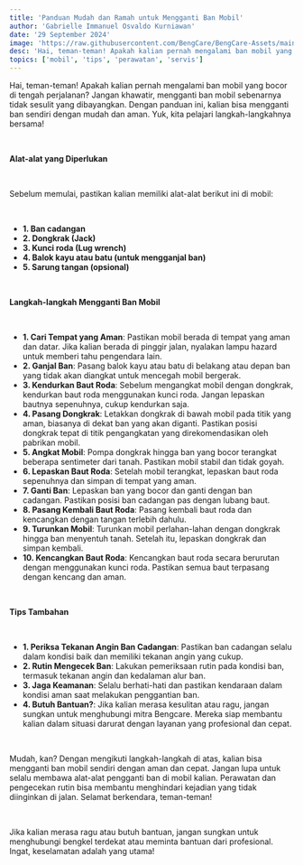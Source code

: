 ```yaml
---
title: 'Panduan Mudah dan Ramah untuk Mengganti Ban Mobil'
author: 'Gabrielle Immanuel Osvaldo Kurniawan'
date: '29 September 2024'
image: 'https://raw.githubusercontent.com/BengCare/BengCare-Assets/main/articles/10/GantiBan.png'
desc: 'Hai, teman-teman! Apakah kalian pernah mengalami ban mobil yang bocor di tengah perjalanan? Jangan khawatir, mengganti ban mobil sebenarnya tidak sesulit yang dibayangkan. Dengan panduan ini, kalian bisa mengganti ban sendiri dengan mudah dan aman. Yuk, kita pelajari langkah-langkahnya bersama!'
topics: ['mobil', 'tips', 'perawatan', 'servis']
---
```


Hai, teman-teman! Apakah kalian pernah mengalami ban mobil yang bocor di tengah perjalanan? Jangan khawatir, mengganti ban mobil sebenarnya tidak sesulit yang dibayangkan. Dengan panduan ini, kalian bisa mengganti ban sendiri dengan mudah dan aman. Yuk, kita pelajari langkah-langkahnya bersama!

&nbsp;&nbsp;

**Alat-alat yang Diperlukan**

&nbsp;&nbsp;

Sebelum memulai, pastikan kalian memiliki alat-alat berikut ini di mobil:

&nbsp;&nbsp;

- **1. Ban cadangan**
- **2. Dongkrak (Jack)**
- **3. Kunci roda (Lug wrench)**
- **4. Balok kayu atau batu (untuk mengganjal ban)**
- **5. Sarung tangan (opsional)**

&nbsp;&nbsp;

**Langkah-langkah Mengganti Ban Mobil**

&nbsp;&nbsp;

- **1. Cari Tempat yang Aman**: Pastikan mobil berada di tempat yang aman dan datar. Jika kalian berada di pinggir jalan, nyalakan lampu hazard untuk memberi tahu pengendara lain.
- **2. Ganjal Ban**: Pasang balok kayu atau batu di belakang atau depan ban yang tidak akan diangkat untuk mencegah mobil bergerak.
- **3. Kendurkan Baut Roda**: Sebelum mengangkat mobil dengan dongkrak, kendurkan baut roda menggunakan kunci roda. Jangan lepaskan bautnya sepenuhnya, cukup kendurkan saja.
- **4. Pasang Dongkrak**: Letakkan dongkrak di bawah mobil pada titik yang aman, biasanya di dekat ban yang akan diganti. Pastikan posisi dongkrak tepat di titik pengangkatan yang direkomendasikan oleh pabrikan mobil.
- **5. Angkat Mobil**: Pompa dongkrak hingga ban yang bocor terangkat beberapa sentimeter dari tanah. Pastikan mobil stabil dan tidak goyah.
- **6. Lepaskan Baut Roda**: Setelah mobil terangkat, lepaskan baut roda sepenuhnya dan simpan di tempat yang aman.
- **7. Ganti Ban**: Lepaskan ban yang bocor dan ganti dengan ban cadangan. Pastikan posisi ban cadangan pas dengan lubang baut.
- **8. Pasang Kembali Baut Roda**: Pasang kembali baut roda dan kencangkan dengan tangan terlebih dahulu.
- **9. Turunkan Mobil**: Turunkan mobil perlahan-lahan dengan dongkrak hingga ban menyentuh tanah. Setelah itu, lepaskan dongkrak dan simpan kembali.
- **10. Kencangkan Baut Roda**: Kencangkan baut roda secara berurutan dengan menggunakan kunci roda. Pastikan semua baut terpasang dengan kencang dan aman.

&nbsp;&nbsp;

**Tips Tambahan**

&nbsp;&nbsp;

- **1. Periksa Tekanan Angin Ban Cadangan**: Pastikan ban cadangan selalu dalam kondisi baik dan memiliki tekanan angin yang cukup.
- **2. Rutin Mengecek Ban**: Lakukan pemeriksaan rutin pada kondisi ban, termasuk tekanan angin dan kedalaman alur ban.
- **3. Jaga Keamanan**: Selalu berhati-hati dan pastikan kendaraan dalam kondisi aman saat melakukan penggantian ban.
- **4. Butuh Bantuan?**: Jika kalian merasa kesulitan atau ragu, jangan sungkan untuk menghubungi mitra Bengcare. Mereka siap membantu kalian dalam situasi darurat dengan layanan yang profesional dan cepat.

&nbsp;&nbsp;

Mudah, kan? Dengan mengikuti langkah-langkah di atas, kalian bisa mengganti ban mobil sendiri dengan aman dan cepat. Jangan lupa untuk selalu membawa alat-alat pengganti ban di mobil kalian. Perawatan dan pengecekan rutin bisa membantu menghindari kejadian yang tidak diinginkan di jalan. Selamat berkendara, teman-teman!

&nbsp;&nbsp;

Jika kalian merasa ragu atau butuh bantuan, jangan sungkan untuk menghubungi bengkel terdekat atau meminta bantuan dari profesional. Ingat, keselamatan adalah yang utama!
